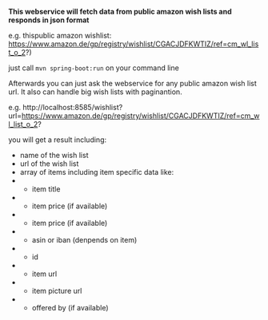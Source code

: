 **This webservice will fetch data from public amazon wish lists and responds in json format**

e.g. thispublic amazon wishlist:
https://www.amazon.de/gp/registry/wishlist/CGACJDFKWTIZ/ref=cm_wl_list_o_2?)

just call
`mvn spring-boot:run`
on your command line

Afterwards you can just ask the webservice for any public amazon wish list url.
It also can handle big wish lists with paginantion.

e.g.
http://localhost:8585/wishlist?url=https://www.amazon.de/gp/registry/wishlist/CGACJDFKWTIZ/ref=cm_wl_list_o_2?

you will get a result including:
* name of the wish list
* url of the wish list
* array of items including item specific data like:
* * item title
* * item price (if available)
* * item price (if available)
* * asin or iban (denpends on item)
* * id
* * item url
* * item picture url
* * offered by (if available)

